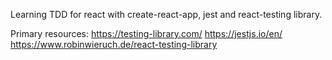 Learning TDD for react with create-react-app, jest and react-testing library.

Primary resources: 
https://testing-library.com/
https://jestjs.io/en/
https://www.robinwieruch.de/react-testing-library
